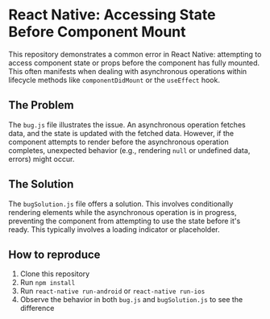 # React Native: Accessing State Before Component Mount

This repository demonstrates a common error in React Native: attempting to access component state or props before the component has fully mounted. This often manifests when dealing with asynchronous operations within lifecycle methods like `componentDidMount` or the `useEffect` hook.

## The Problem

The `bug.js` file illustrates the issue.  An asynchronous operation fetches data, and the state is updated with the fetched data.  However, if the component attempts to render before the asynchronous operation completes, unexpected behavior (e.g., rendering `null` or undefined data, errors) might occur.

## The Solution

The `bugSolution.js` file offers a solution.  This involves conditionally rendering elements while the asynchronous operation is in progress, preventing the component from attempting to use the state before it's ready.  This typically involves a loading indicator or placeholder.

## How to reproduce

1. Clone this repository
2. Run `npm install`
3. Run `react-native run-android` or `react-native run-ios`
4. Observe the behavior in both `bug.js` and `bugSolution.js` to see the difference
